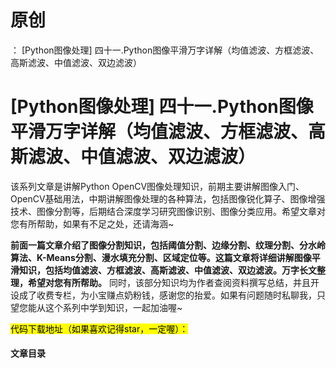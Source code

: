# 原创
：  [Python图像处理] 四十一.Python图像平滑万字详解（均值滤波、方框滤波、高斯滤波、中值滤波、双边滤波）

# [Python图像处理] 四十一.Python图像平滑万字详解（均值滤波、方框滤波、高斯滤波、中值滤波、双边滤波）

该系列文章是讲解Python OpenCV图像处理知识，前期主要讲解图像入门、OpenCV基础用法，中期讲解图像处理的各种算法，包括图像锐化算子、图像增强技术、图像分割等，后期结合深度学习研究图像识别、图像分类应用。希望文章对您有所帮助，如果有不足之处，还请海涵~

**前面一篇文章介绍了图像分割知识，包括阈值分割、边缘分割、纹理分割、分水岭算法、K-Means分割、漫水填充分割、区域定位等。这篇文章将详细讲解图像平滑知识，包括均值滤波、方框滤波、高斯滤波、中值滤波、双边滤波。万字长文整理，希望对您有所帮助。** 同时，该部分知识均为作者查阅资料撰写总结，并且开设成了收费专栏，为小宝赚点奶粉钱，感谢您的抬爱。如果有问题随时私聊我，只望您能从这个系列中学到知识，一起加油喔~

<mark>代码下载地址（如果喜欢记得star，一定喔）：</mark>

#### 文章目录
